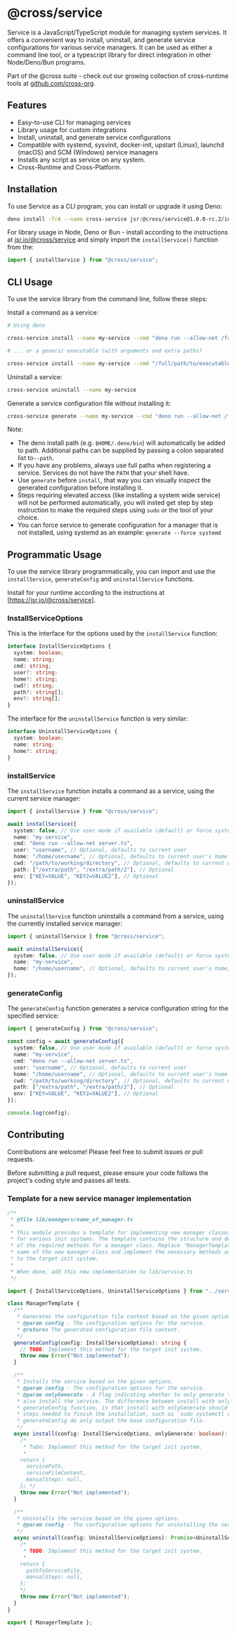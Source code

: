 # @cross/service

Service is a JavaScript/TypeScript module for managing system services. It offers a convenient way to install, uninstall, and generate service configurations for various service managers. It can be
used as either a command line tool, or a typescript library for direct integration in other Node/Deno/Bun programs.

Part of the @cross suite - check out our growing collection of cross-runtime tools at [github.com/cross-org](https://github.com/cross-org).

## Features

- Easy-to-use CLI for managing services
- Library usage for custom integrations
- Install, uninstall, and generate service configurations
- Compatible with systemd, sysvinit, docker-init, upstart (Linux), launchd (macOS) and SCM (Windows) service managers
- Installs any script as service on any system.
- Cross-Runtime and Cross-Platform.

## Installation

To use Service as a CLI program, you can install or upgrade it using Deno:

```sh
deno install -frA --name cross-service jsr:@cross/service@1.0.0-rc.2/install
```

For library usage in Node, Deno or Bun - install according to the instructions at [jsr.io/@cross/service](https://jsr.io/@cross/service) and simply import the `installService()` function from the:

```ts
import { installService } from "@cross/service";
```

## CLI Usage

To use the service library from the command line, follow these steps:

Install a command as a service:

```sh
# Using deno

cross-service install --name my-service --cmd "deno run --allow-net /full/path/to/server.ts"

# ... or a generic executable (with arguments and extra paths)

cross-service install --name my-service --cmd "/full/path/to/executable --optional-arg /full/path/to/config.ext" --path "/add/this/to/path:/and/this"
```

Uninstall a service:

```sh
cross-service uninstall --name my-service
```

Generate a service configuration file without installing it:

```sh
cross-service generate --name my-service --cmd "deno run --allow-net /full/path/to/server.ts --arg /full/path/to/config.ext"
```

Note:

- The deno install path (e.g. `$HOME/.deno/bin`) will automatically be added to path. Additional paths can be supplied by passing a colon separated list to`--path`.
- If you have any problems, always use full paths when registering a service. Services do not have the `PATH` that your shell have.
- Use `generate` before `install`, that way you can visually inspect the generated configuration before installing it.
- Steps requiring elevated access (like installing a system wide service) will not be performed automatically, you will insted get step by step instruction to make the required steps using `sudo` or
  the tool of your choice.
- You can force service to generate configuration for a manager that is not installed, using systemd as an example: `generate --force systemd`

## Programmatic Usage

To use the service library programmatically, you can import and use the `installService`, `generateConfig` and `uninstallService` functions.

Install for your runtime according to the instructions at [https://jsr.io/@cross/service].

### InstallServiceOptions

This is the interface for the options used by the `installService` function:

```ts
interface InstallServiceOptions {
  system: boolean;
  name: string;
  cmd: string;
  user?: string;
  home?: string;
  cwd?: string;
  path?: string[];
  env?: string[];
}
```

The interface for the `uninstallService` function is very similar:

```ts
interface UninstallServiceOptions {
  system: boolean;
  name: string;
  home?: string;
}
```

### installService

The `installService` function installs a command as a service, using the current service manager:

```ts
import { installService } from "@cross/service";

await installService({
  system: false, // Use user mode if available (default) or force system mode
  name: "my-service",
  cmd: "deno run --allow-net server.ts",
  user: "username", // Optional, defaults to current user
  home: "/home/username", // Optional, defaults to current user's home
  cwd: "/path/to/working/directory", // Optional, defaults to current working directory
  path: ["/extra/path", "/extra/path/2"], // Optional
  env: ["KEY=VALUE", "KEY2=VALUE2"], // Optional
});
```

### uninstallService

The `uninstallService` function uninstalls a command from a service, using the currently installed service manager:

```ts
import { uninstallService } from "@cross/service";

await uninstallService({
  system: false, // Use user mode if available (default) or force system mode
  name: "my-service",
  home: "/home/username", // Optional, defaults to current user's home, used in case of user services
});
```

### generateConfig

The `generateConfig` function generates a service configuration string for the specified service:

```ts
import { generateConfig } from "@cross/service";

const config = await generateConfig({
  system: false, // Use user mode if available (default) or force system mode
  name: "my-service",
  cmd: "deno run --allow-net server.ts",
  user: "username", // Optional, defaults to current user
  home: "/home/username", // Optional, defaults to current user's home
  cwd: "/path/to/working/directory", // Optional, defaults to current working directory,
  path: ["/extra/path", "/extra/path/2"], // Optional
  env: ["KEY=VALUE", "KEY2=VALUE2"], // Optional
});

console.log(config);
```

## Contributing

Contributions are welcome! Please feel free to submit issues or pull requests.

Before submitting a pull request, please ensure your code follows the project's coding style and passes all tests.

### Template for a new service manager implementation

```ts
/**
 * @file lib/managers/name_of_manager.ts
 *
 * This module provides a template for implementing new manager classes
 * for various init systems. The template contains the structure and descriptions
 * of the required methods for a manager class. Replace 'ManagerTemplate' with the
 * name of the new manager class and implement the necessary methods according
 * to the target init system.
 *
 * When done, add this new implementation to lib/service.ts
 */

import { InstallServiceOptions, UninstallServiceOptions } from "../service.ts";

class ManagerTemplate {
  /**
   * Generates the configuration file content based on the given options.
   * @param config - The configuration options for the service.
   * @returns The generated configuration file content.
   */
  generateConfig(config: InstallServiceOptions): string {
    // TODO: Implement this method for the target init system.
    throw new Error("Not implemented");
  }

  /**
   * Installs the service based on the given options.
   * @param config - The configuration options for the service.
   * @param onlyGenerate - A flag indicating whether to only generate the configuration or
   * also install the service. The difference between install with onlyGenerate and the
   * generateConfig function, is that install with onlyGenerate should console.log additional
   * steps needed to finish the installation, such as `sudo systemctl daemon-reload`.
   * generateConfig do only output the base configuration file.
   */
  async install(config: InstallServiceOptions, onlyGenerate: boolean): Promise<InstallServiceOptions> {
    /*
     * ToDo: Implement this method for the target init system.
     *
    return {
      servicePath,
      serviceFileContent,
      manualSteps: null,
    }; */
    throw new Error("Not implemented");
  }

  /**
   * Uninstalls the service based on the given options.
   * @param config - The configuration options for uninstalling the service.
   */
  async uninstall(config: UninstallServiceOptions): Promise<UninstallServiceOptions> {
    /*
     * TODO: Implement this method for the target init system.
     *
    return {
      pathToServiceFile,
      manualSteps: null,
    };
    */
    throw new Error("Not implemented");
  }
}

export { ManagerTemplate };
```

